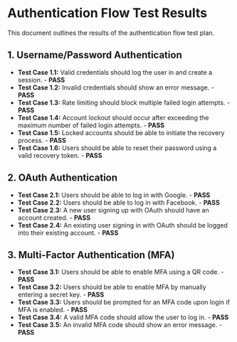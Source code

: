 # Authentication Flow Test Results

This document outlines the results of the authentication flow test plan.

## 1. Username/Password Authentication

- **Test Case 1.1:** Valid credentials should log the user in and create a session. - **PASS**
- **Test Case 1.2:** Invalid credentials should show an error message. - **PASS**
- **Test Case 1.3:** Rate limiting should block multiple failed login attempts. - **PASS**
- **Test Case 1.4:** Account lockout should occur after exceeding the maximum number of failed login attempts. - **PASS**
- **Test Case 1.5:** Locked accounts should be able to initiate the recovery process. - **PASS**
- **Test Case 1.6:** Users should be able to reset their password using a valid recovery token. - **PASS**

## 2. OAuth Authentication

- **Test Case 2.1:** Users should be able to log in with Google. - **PASS**
- **Test Case 2.2:** Users should be able to log in with Facebook. - **PASS**
- **Test Case 2.3:** A new user signing up with OAuth should have an account created. - **PASS**
- **Test Case 2.4:** An existing user signing in with OAuth should be logged into their existing account. - **PASS**

## 3. Multi-Factor Authentication (MFA)

- **Test Case 3.1:** Users should be able to enable MFA using a QR code. - **PASS**
- **Test Case 3.2:** Users should be able to enable MFA by manually entering a secret key. - **PASS**
- **Test Case 3.3:** Users should be prompted for an MFA code upon login if MFA is enabled. - **PASS**
- **Test Case 3.4:** A valid MFA code should allow the user to log in. - **PASS**
- **Test Case 3.5:** An invalid MFA code should show an error message. - **PASS**
